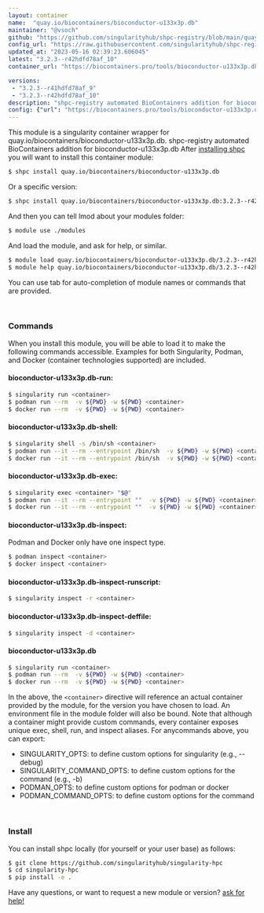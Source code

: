 ```yaml
---
layout: container
name:  "quay.io/biocontainers/bioconductor-u133x3p.db"
maintainer: "@vsoch"
github: "https://github.com/singularityhub/shpc-registry/blob/main/quay.io/biocontainers/bioconductor-u133x3p.db/container.yaml"
config_url: "https://raw.githubusercontent.com/singularityhub/shpc-registry/main/quay.io/biocontainers/bioconductor-u133x3p.db/container.yaml"
updated_at: "2023-05-16 02:39:23.606045"
latest: "3.2.3--r42hdfd78af_10"
container_url: "https://biocontainers.pro/tools/bioconductor-u133x3p.db"

versions:
 - "3.2.3--r41hdfd78af_9"
 - "3.2.3--r42hdfd78af_10"
description: "shpc-registry automated BioContainers addition for bioconductor-u133x3p.db"
config: {"url": "https://biocontainers.pro/tools/bioconductor-u133x3p.db", "maintainer": "@vsoch", "description": "shpc-registry automated BioContainers addition for bioconductor-u133x3p.db", "latest": {"3.2.3--r42hdfd78af_10": "sha256:a367e9ccdd1e73d30707277fda3aa10cfbf553afa3a85a8f3203d7a3309c7f6c"}, "tags": {"3.2.3--r41hdfd78af_9": "sha256:156484a9eb3d6f6b072a82a7a30c80b43257a55c6f21a9d32e894e6a7ca7fb8b", "3.2.3--r42hdfd78af_10": "sha256:a367e9ccdd1e73d30707277fda3aa10cfbf553afa3a85a8f3203d7a3309c7f6c"}, "docker": "quay.io/biocontainers/bioconductor-u133x3p.db"}
---
```


This module is a singularity container wrapper for quay.io/biocontainers/bioconductor-u133x3p.db.
shpc-registry automated BioContainers addition for bioconductor-u133x3p.db
After [installing shpc](#install) you will want to install this container module:


```bash
$ shpc install quay.io/biocontainers/bioconductor-u133x3p.db
```

Or a specific version:

```bash
$ shpc install quay.io/biocontainers/bioconductor-u133x3p.db:3.2.3--r42hdfd78af_10
```

And then you can tell lmod about your modules folder:

```bash
$ module use ./modules
```

And load the module, and ask for help, or similar.

```bash
$ module load quay.io/biocontainers/bioconductor-u133x3p.db/3.2.3--r42hdfd78af_10
$ module help quay.io/biocontainers/bioconductor-u133x3p.db/3.2.3--r42hdfd78af_10
```

You can use tab for auto-completion of module names or commands that are provided.

<br>

### Commands

When you install this module, you will be able to load it to make the following commands accessible.
Examples for both Singularity, Podman, and Docker (container technologies supported) are included.

#### bioconductor-u133x3p.db-run:

```bash
$ singularity run <container>
$ podman run --rm  -v ${PWD} -w ${PWD} <container>
$ docker run --rm  -v ${PWD} -w ${PWD} <container>
```

#### bioconductor-u133x3p.db-shell:

```bash
$ singularity shell -s /bin/sh <container>
$ podman run --it --rm --entrypoint /bin/sh  -v ${PWD} -w ${PWD} <container>
$ docker run --it --rm --entrypoint /bin/sh  -v ${PWD} -w ${PWD} <container>
```

#### bioconductor-u133x3p.db-exec:

```bash
$ singularity exec <container> "$@"
$ podman run --it --rm --entrypoint ""  -v ${PWD} -w ${PWD} <container> "$@"
$ docker run --it --rm --entrypoint ""  -v ${PWD} -w ${PWD} <container> "$@"
```

#### bioconductor-u133x3p.db-inspect:

Podman and Docker only have one inspect type.

```bash
$ podman inspect <container>
$ docker inspect <container>
```

#### bioconductor-u133x3p.db-inspect-runscript:

```bash
$ singularity inspect -r <container>
```

#### bioconductor-u133x3p.db-inspect-deffile:

```bash
$ singularity inspect -d <container>
```



#### bioconductor-u133x3p.db

```bash
$ singularity run <container>
$ podman run --rm  -v ${PWD} -w ${PWD} <container>
$ docker run --rm  -v ${PWD} -w ${PWD} <container>
```


In the above, the `<container>` directive will reference an actual container provided
by the module, for the version you have chosen to load. An environment file in the
module folder will also be bound. Note that although a container
might provide custom commands, every container exposes unique exec, shell, run, and
inspect aliases. For anycommands above, you can export:

 - SINGULARITY_OPTS: to define custom options for singularity (e.g., --debug)
 - SINGULARITY_COMMAND_OPTS: to define custom options for the command (e.g., -b)
 - PODMAN_OPTS: to define custom options for podman or docker
 - PODMAN_COMMAND_OPTS: to define custom options for the command

<br>

### Install

You can install shpc locally (for yourself or your user base) as follows:

```bash
$ git clone https://github.com/singularityhub/singularity-hpc
$ cd singularity-hpc
$ pip install -e .
```

Have any questions, or want to request a new module or version? [ask for help!](https://github.com/singularityhub/singularity-hpc/issues)